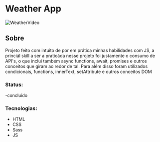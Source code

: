 # Weather App
![WeatherVideo](https://user-images.githubusercontent.com/96674451/189560352-200ff35c-3c98-4b85-bc7b-aec00fa36abd.gif)


<h2>Sobre</h2>
<p>Projeto feito com intuito de por em prática minhas habilidades com JS, a princiál skill a ser a praticáda nesse projeto foi justamente o consumo de API's, o que inclui também async functions, await, promises e outros conceitos que giram ao redor de tal. Para além disso foram utilizados condicionais, functions, innerText, setAttribute e outros conceitos DOM</p>
<h3>Status:</h3><p>-concluído</p>
<h3>Tecnologias:</h3>
<ul>
<li>HTML</li>
<li>CSS</li>
<li>Sass</li>
<li>JS</li>
</ul>

